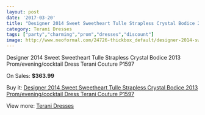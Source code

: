 ```yaml
---
layout: post
date: '2017-03-20'
title: "Designer 2014 Sweet Sweetheart Tulle Strapless Crystal Bodice 2013 Prom/evening/cocktail Dress Terani Couture P1597"
category: Terani Dresses
tags: ["party","charming","prom","dresses","discount"]
image: http://www.neoformal.com/24726-thickbox_default/designer-2014-sweet-sweetheart-tulle-strapless-crystal-bodice-2013-prom-evening-cocktail-dress-terani-couture-p1597.jpg
---
```

Designer 2014 Sweet Sweetheart Tulle Strapless Crystal Bodice 2013 Prom/evening/cocktail Dress Terani Couture P1597

On Sales: **$363.99**
<a href="https://www.neoformal.com/en/terani-dresses/8414-designer-2014-sweet-sweetheart-tulle-strapless-crystal-bodice-2013-prom-evening-cocktail-dress-terani-couture-p1597.html"><amp-img layout="responsive" width="600" height="600" src="//www.neoformal.com/24726-thickbox_default/designer-2014-sweet-sweetheart-tulle-strapless-crystal-bodice-2013-prom-evening-cocktail-dress-terani-couture-p1597.jpg" alt="Designer 2014 Sweet Sweetheart Tulle Strapless Crystal Bodice 2013 Prom/evening/cocktail Dress Terani Couture P1597 0" /></a>
<a href="https://www.neoformal.com/en/terani-dresses/8414-designer-2014-sweet-sweetheart-tulle-strapless-crystal-bodice-2013-prom-evening-cocktail-dress-terani-couture-p1597.html"><amp-img layout="responsive" width="600" height="600" src="//www.neoformal.com/24727-thickbox_default/designer-2014-sweet-sweetheart-tulle-strapless-crystal-bodice-2013-prom-evening-cocktail-dress-terani-couture-p1597.jpg" alt="Designer 2014 Sweet Sweetheart Tulle Strapless Crystal Bodice 2013 Prom/evening/cocktail Dress Terani Couture P1597 1" /></a>

Buy it: [Designer 2014 Sweet Sweetheart Tulle Strapless Crystal Bodice 2013 Prom/evening/cocktail Dress Terani Couture P1597](https://www.neoformal.com/en/terani-dresses/8414-designer-2014-sweet-sweetheart-tulle-strapless-crystal-bodice-2013-prom-evening-cocktail-dress-terani-couture-p1597.html "Designer 2014 Sweet Sweetheart Tulle Strapless Crystal Bodice 2013 Prom/evening/cocktail Dress Terani Couture P1597")

View more: [Terani Dresses](https://www.neoformal.com/en/31-terani-dresses "Terani Dresses")